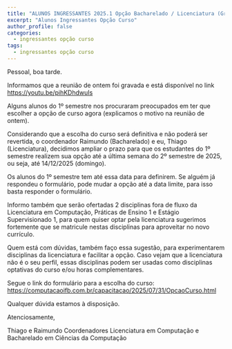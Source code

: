 ```yaml
---
title: "ALUNOS INGRESSANTES 2025.1 Opção Bacharelado / Licenciatura (Gravação)"
excerpt: "Alunos Ingressantes Opção Curso"
author_profile: false
categories:
  - ingressantes opção curso
tags:
  - ingressantes opção curso
---
```

Pessoal, boa tarde.

Informamos que a reunião de ontem foi gravada e está disponível no link <https://youtu.be/pihKDhdwuIs>

Alguns alunos do 1º semestre nos procuraram preocupados em ter que escolher a opção de curso agora (explicamos o motivo na reunião de ontem). 

Considerando que a escolha do curso será definitiva e não poderá ser revertida, o coordenador Raimundo (Bacharelado) e eu, Thiago (Licenciatura), decidimos ampliar o prazo para que os estudantes do 1º semestre realizem sua opção até a última semana do 2º semestre de 2025, ou seja, até 14/12/2025 (domingo).

Os alunos do 1º semestre tem até essa data para definirem. Se alguém já respondeu o formulário, pode mudar a opção até a data limite, para isso basta responder o formulário.

Informo também que serão ofertadas 2 disciplinas fora de fluxo da Licenciatura em Computação, Práticas de Ensino 1 e Estágio Supervisionado 1, para quem quiser optar pela licenciatura sugerimos fortemente que se matricule nestas disciplinas para aproveitar no novo currículo.

Quem está com dúvidas, também faço essa sugestão, para experimentarem disciplinas da licenciatura e facilitar a opção. Caso vejam que a licenciatura não é o seu perfil, essas disciplinas podem ser usadas como disciplinas optativas do curso e/ou horas complementares.

Segue o link do formulário para a escolha do curso: <https://computacaoifb.com.br/capacitacao/2025/07/31/OpcaoCurso.html>

Qualquer dúvida estamos à disposição.

Atenciosamente,

Thiago e Raimundo
Coordenadores Licenciatura em Computação e Bacharelado em Ciências da Computação
